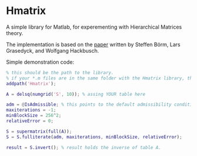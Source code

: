 Hmatrix
=======

A simple library for Matlab, for experementing with Hierarchical Matrices theory.

The implementation is based on the [paper](http://www.mis.mpg.de/de/publications/andere-reihen/ln/lecturenote-2103.html) written by Steffen Börm, Lars Grasedyck, and Wolfgang Hackbusch.

Simple demonstration code:
```matlab
% this should be the path to the library.
% if your *.m files are in the same folder with the Hmatrix library, there is need for change.
addpath('Hmatrix');

A = delsq(numgrid('S', 10)); % assing YOUR table here

adm = @IsAdmissible; % this points to the default admissibility condition.
maxiterations = -1;
minBlockSize = 256^2;
relativeError = 0;

S = supermatrix(full(A));
S = S.fulliterate(adm, maxiterations, minBlockSize, relativeError);

result = S.invert(); % result holds the inverse of table A.
```